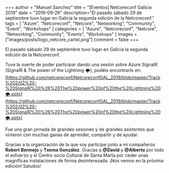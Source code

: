 +++
author = "Manuel Sanchez"
title = "[Eventos] Netcoreconf Galicia 2019"
date = "2019-09-26"
description="El pasado sábado 29 de septiembre tuvo lugar en Galicia la segunda edición de la Netcoreconf."
tags = [
    "Azure", "Netcoreconf", "Netcore", "Networking", "Community", "Event", "Workshops"
]
categories = [
    "Azure", "Netcoreconf", "Netcore", "Networking", "Community", "Events", "Workshops"
]
images  = ["images/posts/logo_netcore_cartel.png"]
comment = false
+++

El pasado sábado 29 de septiembre tuvo lugar en Galicia la segunda edición de la Netcoreconf.

Tuve la suerte de poder participar dando una sesión sobre Azure SignalR (SignalR & The power of the Lightning 🌩), podéis encontrarlo en: 
[https://github.com/netcoreconf/NetcoreconfGAL_2019/blob/master/Track%202/02%20-%20SignalR%20%26%20The%20power%20of%20the%20Lightning%20🌩.pptx](https://github.com/netcoreconf/NetcoreconfGAL_2019/blob/master/Track%202/02%20-%20SignalR%20%26%20The%20power%20of%20the%20Lightning%20🌩.pptx)

Fue una gran jornada de grandes sesiones y de grandes asistentes que vinieron con muchas ganas de aprender, compartir y de ayudar.

Gracias a la organización de la que soy participe junto a mi compañeros **Robert Bermejo** y **Txema González**. Gracias a **@David** y **@Alberto** por todo el esfuerzo y el Centro socio Cultural de Santa Marta por ceder unas magníficas instalaciones de forma desinteresada.
¡Nos vemos en la próxima edición!
Saludos!